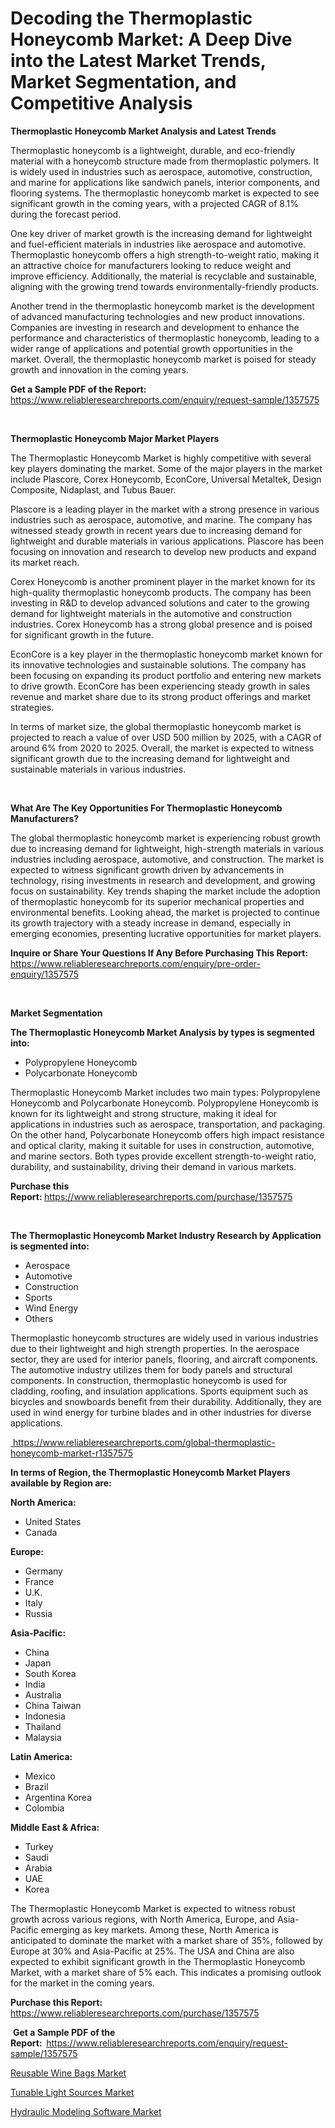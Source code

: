 <p><h1>Decoding the Thermoplastic Honeycomb Market: A Deep Dive into the Latest Market Trends, Market Segmentation, and Competitive Analysis</h1></p><p><strong>Thermoplastic Honeycomb Market Analysis and Latest Trends</strong></p>
<p><p>Thermoplastic honeycomb is a lightweight, durable, and eco-friendly material with a honeycomb structure made from thermoplastic polymers. It is widely used in industries such as aerospace, automotive, construction, and marine for applications like sandwich panels, interior components, and flooring systems. The thermoplastic honeycomb market is expected to see significant growth in the coming years, with a projected CAGR of 8.1% during the forecast period.</p><p>One key driver of market growth is the increasing demand for lightweight and fuel-efficient materials in industries like aerospace and automotive. Thermoplastic honeycomb offers a high strength-to-weight ratio, making it an attractive choice for manufacturers looking to reduce weight and improve efficiency. Additionally, the material is recyclable and sustainable, aligning with the growing trend towards environmentally-friendly products.</p><p>Another trend in the thermoplastic honeycomb market is the development of advanced manufacturing technologies and new product innovations. Companies are investing in research and development to enhance the performance and characteristics of thermoplastic honeycomb, leading to a wider range of applications and potential growth opportunities in the market. Overall, the thermoplastic honeycomb market is poised for steady growth and innovation in the coming years.</p></p>
<p><strong>Get a Sample PDF of the Report:&nbsp;</strong> <a href="https://www.reliableresearchreports.com/enquiry/request-sample/1357575">https://www.reliableresearchreports.com/enquiry/request-sample/1357575</a></p>
<p>&nbsp;</p>
<p><strong>Thermoplastic Honeycomb Major Market Players</strong></p>
<p><p>The Thermoplastic Honeycomb Market is highly competitive with several key players dominating the market. Some of the major players in the market include Plascore, Corex Honeycomb, EconCore, Universal Metaltek, Design Composite, Nidaplast, and Tubus Bauer.</p><p>Plascore is a leading player in the market with a strong presence in various industries such as aerospace, automotive, and marine. The company has witnessed steady growth in recent years due to increasing demand for lightweight and durable materials in various applications. Plascore has been focusing on innovation and research to develop new products and expand its market reach.</p><p>Corex Honeycomb is another prominent player in the market known for its high-quality thermoplastic honeycomb products. The company has been investing in R&D to develop advanced solutions and cater to the growing demand for lightweight materials in the automotive and construction industries. Corex Honeycomb has a strong global presence and is poised for significant growth in the future.</p><p>EconCore is a key player in the thermoplastic honeycomb market known for its innovative technologies and sustainable solutions. The company has been focusing on expanding its product portfolio and entering new markets to drive growth. EconCore has been experiencing steady growth in sales revenue and market share due to its strong product offerings and market strategies.</p><p>In terms of market size, the global thermoplastic honeycomb market is projected to reach a value of over USD 500 million by 2025, with a CAGR of around 6% from 2020 to 2025. Overall, the market is expected to witness significant growth due to the increasing demand for lightweight and sustainable materials in various industries.</p></p>
<p>&nbsp;</p>
<p><strong>What Are The Key Opportunities For Thermoplastic Honeycomb Manufacturers?</strong></p>
<p><p>The global thermoplastic honeycomb market is experiencing robust growth due to increasing demand for lightweight, high-strength materials in various industries including aerospace, automotive, and construction. The market is expected to witness significant growth driven by advancements in technology, rising investments in research and development, and growing focus on sustainability. Key trends shaping the market include the adoption of thermoplastic honeycomb for its superior mechanical properties and environmental benefits. Looking ahead, the market is projected to continue its growth trajectory with a steady increase in demand, especially in emerging economies, presenting lucrative opportunities for market players.</p></p>
<p><strong>Inquire or Share Your Questions If Any Before Purchasing This Report:</strong> <a href="https://www.reliableresearchreports.com/enquiry/pre-order-enquiry/1357575">https://www.reliableresearchreports.com/enquiry/pre-order-enquiry/1357575</a></p>
<p>&nbsp;</p>
<p><strong>Market Segmentation</strong></p>
<p><strong>The Thermoplastic Honeycomb Market Analysis by types is segmented into:</strong></p>
<p><ul><li>Polypropylene Honeycomb</li><li>Polycarbonate Honeycomb</li></ul></p>
<p><p>Thermoplastic Honeycomb Market includes two main types: Polypropylene Honeycomb and Polycarbonate Honeycomb. Polypropylene Honeycomb is known for its lightweight and strong structure, making it ideal for applications in industries such as aerospace, transportation, and packaging. On the other hand, Polycarbonate Honeycomb offers high impact resistance and optical clarity, making it suitable for uses in construction, automotive, and marine sectors. Both types provide excellent strength-to-weight ratio, durability, and sustainability, driving their demand in various markets.</p></p>
<p><strong>Purchase this Report:&nbsp;</strong><a href="https://www.reliableresearchreports.com/purchase/1357575">https://www.reliableresearchreports.com/purchase/1357575</a></p>
<p>&nbsp;</p>
<p><strong>The Thermoplastic Honeycomb Market Industry Research by Application is segmented into:</strong></p>
<p><ul><li>Aerospace</li><li>Automotive</li><li>Construction</li><li>Sports</li><li>Wind Energy</li><li>Others</li></ul></p>
<p><p>Thermoplastic honeycomb structures are widely used in various industries due to their lightweight and high strength properties. In the aerospace sector, they are used for interior panels, flooring, and aircraft components. The automotive industry utilizes them for body panels and structural components. In construction, thermoplastic honeycomb is used for cladding, roofing, and insulation applications. Sports equipment such as bicycles and snowboards benefit from their durability. Additionally, they are used in wind energy for turbine blades and in other industries for diverse applications.</p></p>
<p><a href="https://www.reliableresearchreports.com/global-thermoplastic-honeycomb-market-r1357575">&nbsp;https://www.reliableresearchreports.com/global-thermoplastic-honeycomb-market-r1357575</a></p>
<p><strong>In terms of Region, the Thermoplastic Honeycomb Market Players available by Region are:</strong></p>
<p>
    <p> <strong> North America: </strong>
        <ul>
            <li>United States</li>
            <li>Canada</li>
        </ul>
        </p> 
    <p> <strong> Europe: </strong>
        <ul>
            <li>Germany</li>
            <li>France</li>
            <li>U.K.</li>
            <li>Italy</li>
            <li>Russia</li>
        </ul>
        </p> 
    <p> <strong> Asia-Pacific: </strong>
        <ul>
            <li>China</li>
            <li>Japan</li>
            <li>South Korea</li>
            <li>India</li>
            <li>Australia</li>
            <li>China Taiwan</li>
            <li>Indonesia</li>
            <li>Thailand</li>
            <li>Malaysia</li>
        </ul>
        </p> 
    <p> <strong> Latin America: </strong>
        <ul>
            <li>Mexico</li>
            <li>Brazil</li>
            <li>Argentina Korea</li>
            <li>Colombia</li>
        </ul>
        </p> 
    <p> <strong> Middle East & Africa: </strong>
        <ul>
            <li>Turkey</li>
            <li>Saudi</li>
            <li>Arabia</li>
            <li>UAE</li>
            <li>Korea</li>
        </ul>
    </p>
    </p>
<p><p>The Thermoplastic Honeycomb Market is expected to witness robust growth across various regions, with North America, Europe, and Asia-Pacific emerging as key markets. Among these, North America is anticipated to dominate the market with a market share of 35%, followed by Europe at 30% and Asia-Pacific at 25%. The USA and China are also expected to exhibit significant growth in the Thermoplastic Honeycomb Market, with a market share of 5% each. This indicates a promising outlook for the market in the coming years.</p></p>
<p><strong>Purchase this Report: </strong><a href="https://www.reliableresearchreports.com/purchase/1357575">https://www.reliableresearchreports.com/purchase/1357575</a></p>
<p>&nbsp;<strong>Get a Sample PDF of the Report:&nbsp;&nbsp;</strong><a href="https://www.reliableresearchreports.com/enquiry/request-sample/1357575">https://www.reliableresearchreports.com/enquiry/request-sample/1357575</a></p>
<p><strong></strong></p>
<p><p><a href="https://issuu.com/reportprime-2/docs/reusable-wine-bags-market-size-2030.pptx">Reusable Wine Bags Market</a></p><p><a href="https://github.com/ValentineMike02/Market-Research-Report-List-1/blob/main/tunable-light-sources-market.md">Tunable Light Sources Market</a></p><p><a href="https://github.com/staberhelen84/Market-Research-Report-List-1/blob/main/hydraulic-modeling-software-market.md">Hydraulic Modeling Software Market</a></p></p>